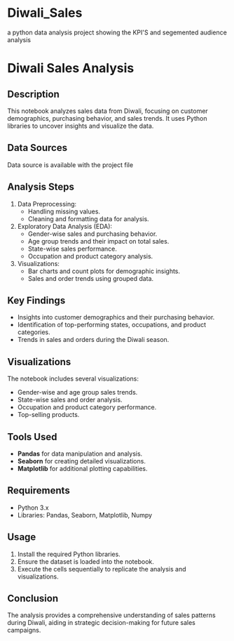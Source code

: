 # Diwali_Sales
a python data analysis project showing the KPI'S and segemented audience analysis

# Diwali Sales Analysis

## Description
This notebook analyzes sales data from Diwali, focusing on customer demographics, purchasing behavior, and sales trends. It uses Python libraries to uncover insights and visualize the data.

## Data Sources
Data source is available with the project file 

## Analysis Steps
1. Data Preprocessing:
   - Handling missing values.
   - Cleaning and formatting data for analysis.
2. Exploratory Data Analysis (EDA):
   - Gender-wise sales and purchasing behavior.
   - Age group trends and their impact on total sales.
   - State-wise sales performance.
   - Occupation and product category analysis.
3. Visualizations:
   - Bar charts and count plots for demographic insights.
   - Sales and order trends using grouped data.

## Key Findings
- Insights into customer demographics and their purchasing behavior.
- Identification of top-performing states, occupations, and product categories.
- Trends in sales and orders during the Diwali season.

## Visualizations
The notebook includes several visualizations:
- Gender-wise and age group sales trends.
- State-wise sales and order analysis.
- Occupation and product category performance.
- Top-selling products.

## Tools Used
- **Pandas** for data manipulation and analysis.
- **Seaborn** for creating detailed visualizations.
- **Matplotlib** for additional plotting capabilities.

## Requirements
- Python 3.x
- Libraries: Pandas, Seaborn, Matplotlib, Numpy

## Usage
1. Install the required Python libraries.
2. Ensure the dataset is loaded into the notebook.
3. Execute the cells sequentially to replicate the analysis and visualizations.

## Conclusion
The analysis provides a comprehensive understanding of sales patterns during Diwali, aiding in strategic decision-making for future sales campaigns.
